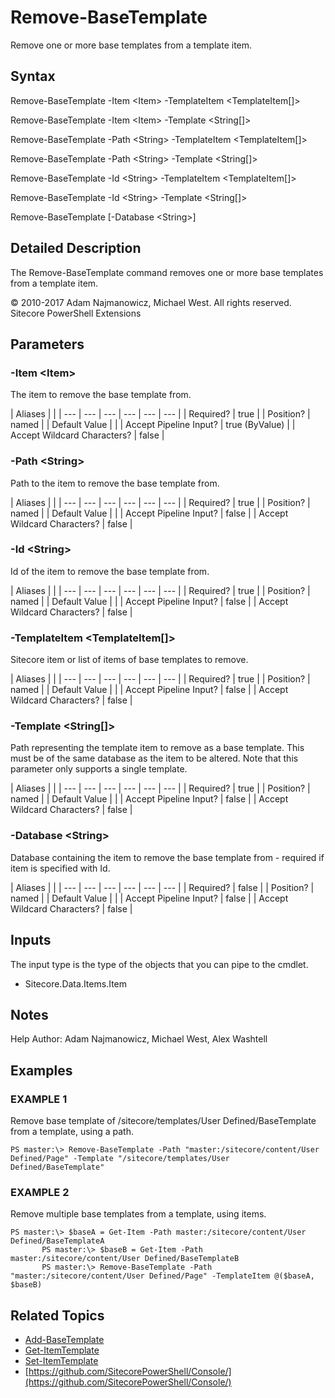 # Remove-BaseTemplate

Remove one or more base templates from a template item.

## Syntax

Remove-BaseTemplate -Item &lt;Item&gt; -TemplateItem &lt;TemplateItem\[\]&gt;

Remove-BaseTemplate -Item &lt;Item&gt; -Template &lt;String\[\]&gt;

Remove-BaseTemplate -Path &lt;String&gt; -TemplateItem &lt;TemplateItem\[\]&gt;

Remove-BaseTemplate -Path &lt;String&gt; -Template &lt;String\[\]&gt;

Remove-BaseTemplate -Id &lt;String&gt; -TemplateItem &lt;TemplateItem\[\]&gt;

Remove-BaseTemplate -Id &lt;String&gt; -Template &lt;String\[\]&gt;

Remove-BaseTemplate \[-Database &lt;String&gt;\]

## Detailed Description

The Remove-BaseTemplate command removes one or more base templates from a template item.

© 2010-2017 Adam Najmanowicz, Michael West. All rights reserved. Sitecore PowerShell Extensions

## Parameters

### -Item  &lt;Item&gt;

The item to remove the base template from.

| Aliases |  |
| --- | --- | --- | --- | --- | --- |
| Required? | true |
| Position? | named |
| Default Value |  |
| Accept Pipeline Input? | true \(ByValue\) |
| Accept Wildcard Characters? | false |

### -Path  &lt;String&gt;

Path to the item to remove the base template from.

| Aliases |  |
| --- | --- | --- | --- | --- | --- |
| Required? | true |
| Position? | named |
| Default Value |  |
| Accept Pipeline Input? | false |
| Accept Wildcard Characters? | false |

### -Id  &lt;String&gt;

Id of the item to remove the base template from.

| Aliases |  |
| --- | --- | --- | --- | --- | --- |
| Required? | true |
| Position? | named |
| Default Value |  |
| Accept Pipeline Input? | false |
| Accept Wildcard Characters? | false |

### -TemplateItem  &lt;TemplateItem\[\]&gt;

Sitecore item or list of items of base templates to remove.

| Aliases |  |
| --- | --- | --- | --- | --- | --- |
| Required? | true |
| Position? | named |
| Default Value |  |
| Accept Pipeline Input? | false |
| Accept Wildcard Characters? | false |

### -Template  &lt;String\[\]&gt;

Path representing the template item to remove as a base template. This must be of the same database as the item to be altered. Note that this parameter only supports a single template.

| Aliases |  |
| --- | --- | --- | --- | --- | --- |
| Required? | true |
| Position? | named |
| Default Value |  |
| Accept Pipeline Input? | false |
| Accept Wildcard Characters? | false |

### -Database  &lt;String&gt;

Database containing the item to remove the base template from - required if item is specified with Id.

| Aliases |  |
| --- | --- | --- | --- | --- | --- |
| Required? | false |
| Position? | named |
| Default Value |  |
| Accept Pipeline Input? | false |
| Accept Wildcard Characters? | false |

## Inputs

The input type is the type of the objects that you can pipe to the cmdlet.

* Sitecore.Data.Items.Item 

## Notes

Help Author: Adam Najmanowicz, Michael West, Alex Washtell

## Examples

### EXAMPLE 1

Remove base template of /sitecore/templates/User Defined/BaseTemplate from a template, using a path.

```text
PS master:\> Remove-BaseTemplate -Path "master:/sitecore/content/User Defined/Page" -Template "/sitecore/templates/User Defined/BaseTemplate"
```

### EXAMPLE 2

Remove multiple base templates from a template, using items.

```text
PS master:\> $baseA = Get-Item -Path master:/sitecore/content/User Defined/BaseTemplateA
       PS master:\> $baseB = Get-Item -Path master:/sitecore/content/User Defined/BaseTemplateB
       PS master:\> Remove-BaseTemplate -Path "master:/sitecore/content/User Defined/Page" -TemplateItem @($baseA, $baseB)
```

## Related Topics

* [Add-BaseTemplate](add-basetemplate.md)
* [Get-ItemTemplate](get-itemtemplate.md)
* [Set-ItemTemplate](set-itemtemplate.md)
* [https://github.com/SitecorePowerShell/Console/](https://github.com/SitecorePowerShell/Console/) 

